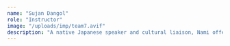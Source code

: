 ```yaml
---
name: "Sujan Dangol"
role: "Instructor"
image: "/uploads/imp/team7.avif"
description: "A native Japanese speaker and cultural liaison, Nami offers insights into daily life, etiquette, and communication practices in Japan. He helps students gain cultural confidence in addition to language fluency."
---
```

